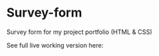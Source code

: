 # Survey-form
Survey form for my project portfolio (HTML &amp; CSS)

See full live working version here: 
